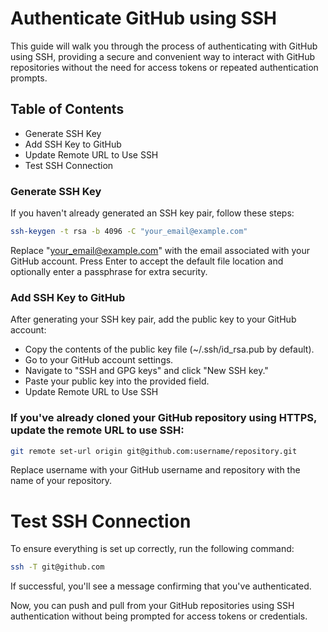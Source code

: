# Authenticate GitHub using SSH

This guide will walk you through the process of authenticating with GitHub using SSH, providing a secure and convenient way to interact with GitHub repositories without the need for access tokens or repeated authentication prompts.

## Table of Contents
- Generate SSH Key
- Add SSH Key to GitHub
- Update Remote URL to Use SSH
- Test SSH Connection

### Generate SSH Key
If you haven't already generated an SSH key pair, follow these steps:

```bash
ssh-keygen -t rsa -b 4096 -C "your_email@example.com"
```
Replace "your_email@example.com" with the email associated with your GitHub account. Press Enter to accept the default file location and optionally enter a passphrase for extra security.

### Add SSH Key to GitHub
After generating your SSH key pair, add the public key to your GitHub account:

- Copy the contents of the public key file (~/.ssh/id_rsa.pub by default).
- Go to your GitHub account settings.
- Navigate to "SSH and GPG keys" and click "New SSH key."
- Paste your public key into the provided field.
- Update Remote URL to Use SSH

### If you've already cloned your GitHub repository using HTTPS, update the remote URL to use SSH:

```bash
git remote set-url origin git@github.com:username/repository.git
```
Replace username with your GitHub username and repository with the name of your repository.

# Test SSH Connection
To ensure everything is set up correctly, run the following command:

```bash
ssh -T git@github.com
```
If successful, you'll see a message confirming that you've authenticated.

Now, you can push and pull from your GitHub repositories using SSH authentication without being prompted for access tokens or credentials.